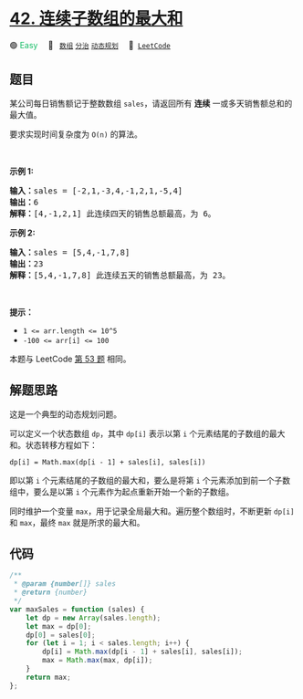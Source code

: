 # [42. 连续子数组的最大和](https://leetcode.cn/problems/lian-xu-zi-shu-zu-de-zui-da-he-lcof)

🟢 <font color=#15bd66>Easy</font>&emsp; 🔖&ensp; [`数组`](/tag/array.md) [`分治`](/tag/divide-and-conquer.md) [`动态规划`](/tag/dynamic-programming.md)&emsp; 🔗&ensp;[`LeetCode`](https://leetcode.cn/problems/lian-xu-zi-shu-zu-de-zui-da-he-lcof)

## 题目

<p>某公司每日销售额记于整数数组 <code>sales</code>，请返回所有 <strong>连续</strong> 一或多天销售额总和的最大值。</p>

<p>要求实现时间复杂度为 <code>O(n)</code> 的算法。</p>

<p>&nbsp;</p>

<p><strong>示例 1:</strong></p>

<pre>
<strong>输入：</strong>sales = [-2,1,-3,4,-1,2,1,-5,4]
<strong>输出：</strong>6
<strong>解释：</strong>[4,-1,2,1] 此连续四天的销售总额最高，为 6。</pre>

<p><strong>示例 2:</strong></p>

<pre>
<strong>输入：</strong>sales = [5,4,-1,7,8]
<strong>输出：</strong>23
<strong>解释：</strong>[5,4,-1,7,8] 此连续五天的销售总额最高，为 23。&nbsp;</pre>

<p>&nbsp;</p>

<p><strong>提示：</strong></p>

<ul>
	<li><code>1 &lt;=&nbsp;arr.length &lt;= 10^5</code></li>
	<li><code>-100 &lt;= arr[i] &lt;= 100</code></li>
</ul>

本题与 LeetCode [第 53 题](../problem/0053.md) 相同。

## 解题思路

这是一个典型的动态规划问题。

可以定义一个状态数组 `dp`，其中 `dp[i]` 表示以第 `i` 个元素结尾的子数组的最大和。状态转移方程如下：

`dp[i] = Math.max(dp[i - 1] + sales[i], sales[i])`

即以第 `i` 个元素结尾的子数组的最大和，要么是将第 `i` 个元素添加到前一个子数组中，要么是以第 `i` 个元素作为起点重新开始一个新的子数组。

同时维护一个变量 `max`，用于记录全局最大和。遍历整个数组时，不断更新 `dp[i]` 和 `max`，最终 `max` 就是所求的最大和。

## 代码

```javascript
/**
 * @param {number[]} sales
 * @return {number}
 */
var maxSales = function (sales) {
	let dp = new Array(sales.length);
	let max = dp[0];
	dp[0] = sales[0];
	for (let i = 1; i < sales.length; i++) {
		dp[i] = Math.max(dp[i - 1] + sales[i], sales[i]);
		max = Math.max(max, dp[i]);
	}
	return max;
};
```
